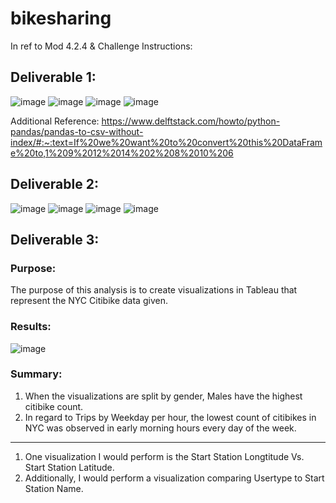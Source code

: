 # bikesharing

In ref to Mod 4.2.4 & Challenge Instructions: 
## Deliverable 1: 
![image](https://user-images.githubusercontent.com/116187123/223319005-3543c056-6844-45c9-a58e-828c9d0a7d48.png)
![image](https://user-images.githubusercontent.com/116187123/223319035-97cd3f85-e9c2-417c-8761-b7b004a6a2a9.png)
![image](https://user-images.githubusercontent.com/116187123/223319105-82f1fa06-60e3-4da6-b610-8ac94fc9eaf6.png)
![image](https://user-images.githubusercontent.com/116187123/223324223-6425c620-b266-4fb0-8ae6-2acc62ab5f49.png)

Additional Reference: https://www.delftstack.com/howto/python-pandas/pandas-to-csv-without-index/#:~:text=If%20we%20want%20to%20convert%20this%20DataFrame%20to,1%209%2012%2014%202%208%2010%206

## Deliverable 2: 

![image](https://user-images.githubusercontent.com/116187123/223319530-72a31265-f2fc-4ae4-adee-a824814624bd.png)
![image](https://user-images.githubusercontent.com/116187123/223319345-b9c0cdf3-7df7-440d-8835-cc3e63f36345.png)
![image](https://user-images.githubusercontent.com/116187123/223319415-98d6ac79-b109-4d50-be65-667f4e531952.png)
![image](https://user-images.githubusercontent.com/116187123/223319446-116191d2-9e72-456f-9346-b120e019f256.png)

## Deliverable 3: 
### Purpose: 
The purpose of this analysis is to create visualizations in Tableau that represent the NYC Citibike data given. 

### Results: 
![image](https://user-images.githubusercontent.com/116187123/223321266-eb79260f-1dbe-45e8-bd7d-553b939aac6f.png)

### Summary: 
1. When the visualizations are split by gender, Males have the highest citibike count. 
2. In regard to Trips by Weekday per hour, the lowest count of citibikes in NYC was observed in early morning hours every day of the week. 
-------------
1. One visualization I would perform is the Start Station Longtitude Vs. Start Station Latitude. 
2. Additionally, I would perform a visualization comparing Usertype to Start Station Name. 
